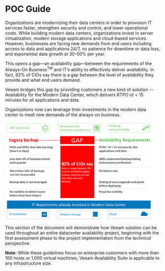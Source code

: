 # POC Guide

Organizations are modernizing their data centers in order to provision IT
services faster, strengthen security and control, and lower operational costs.
While building modern data centers, organizations invest in server virtualization,
modern storage applications and cloud-based services. However, businesses are
facing new demands from end users including access to data and applications 24/7,
no patience for downtime or data loss, and exponential data growth at 30-50% per
year.

This opens a gap—an availability gap—between the requirements
of the Always-On Business<sup>TM</sup> and IT’s ability to effectively deliver
availability. In fact, 82% of CIOs say there is a gap between the level of
availability they provide and what end users demand.

Veeam bridges this gap by providing customers a new kind of solution --
Availability for the Modern Data Center, which delivers RTPO of < 15 minutes
for all applications and data.

Organizations now can leverage their investments in the modern data center to
meet new demands of the always-on business.

![The Availability Gap](../media/image39.png)

This section of the document will demonstrate how Veeam solution can be used throughout an entire datacenter availability project, beginning with the first assessment phase to the project implementation from the technical perspective.

**Note:**	While these guidelines focus on enterprise customers with more than 100 hosts or 1,000 virtual machines, Veeam Availability Suite is applicable to any infrastructure size.
